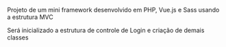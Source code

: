 Projeto de um mini framework desenvolvido em PHP, Vue.js e Sass usando a estrutura MVC

Será inicializado a estrutura de controle de Login e criação de demais classes
